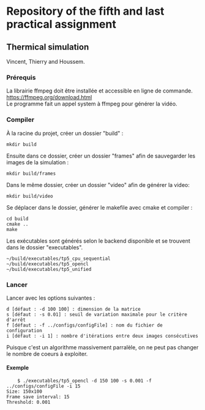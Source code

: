 # Repository of the fifth and last practical assignment
## Thermical simulation
Vincent, Thierry and Houssem.

### Prérequis
La librairie ffmpeg doit être installée et accessible en ligne de commande.  
https://ffmpeg.org/download.html  
Le programme fait un appel system à ffmpeg pour générer la vidéo.

### Compiler
À la racine du projet, créer un dossier "build" :
```
mkdir build
```
Ensuite dans ce dossier, créer un dossier "frames" afin de sauvegarder les images de la simulation :
```
mkdir build/frames
```

Dans le même dossier, créer un dossier "video" afin de générer la video:
```
mkdir build/video
```

Se déplacer dans le dossier, générer le makefile avec cmake et compiler :
```
cd build
cmake ..
make
```
Les exécutables sont générés selon le backend disponible et se trouvent dans le dossier "executables".
```
~/build/executables/tp5_cpu_sequential
~/build/executables/tp5_opencl
~/build/executables/tp5_unified
```
### Lancer
Lancer avec les options suivantes :
```
d [défaut : -d 100 100] : dimension de la matrice
s [défaut : -s 0.01] : seuil de variation maximale pour le critère d'arrêt
f [défaut : -f ../configs/configFile] : nom du fichier de configuration
i [défaut : -i 1] : nombre d'itérations entre deux images consécutives
```
Puisque c'est un algorithme massivement parralèle, on ne peut pas changer le nombre de coeurs à exploiter.
#### Exemple
```
    $ ./executables/tp5_opencl -d 150 100 -s 0.001 -f ../configs/configFile -i 15
Size: 150x100
Frame save interval: 15
Threshold: 0.001
```
